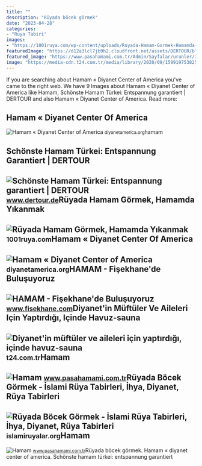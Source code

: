```yaml
---
title: ""
description: "Rüyada böcek görmek"
date: "2023-04-28"
categories:
- "Ruya Tabiri"
images:
- "https://1001ruya.com/wp-content/uploads/Ruyada-Hamam-Gormek-Hamamda-Yikanmak-ne-demek-diyanet-islami-768x432.jpg"
featuredImage: "https://d12a3lcl7jb9h2.cloudfront.net/assets/DERTOUR/blt235bf4eae4c389ff/63297d9fc0203a2b952e9465/tuerkei-tuerkisches-bad-hamam-g-636956646.jpg"
featured_image: "https://www.pasahamami.com.tr/Admin/Sayfalar/urunler/3bcb3baca0d5fd2e4de5eb55662099.jpg"
image: "https://media-cdn.t24.com.tr/media/library/2020/09/1599197538255-diy.jpg"
---
```


If you are searching about Hamam « Diyanet Center of America you've came to the right web. We have 9 Images about Hamam « Diyanet Center of America like Hamam, Schönste Hamam Türkei: Entspannung garantiert | DERTOUR and also Hamam « Diyanet Center of America. Read more:

Hamam « Diyanet Center Of America
---------------------------------

 ![Hamam « Diyanet Center of America](https://diyanetamerica.org/wp-content/uploads/2020/12/Hamam-Promo-2020-NF.jpg) <small>diyanetamerica.org</small>hamam

Schönste Hamam Türkei: Entspannung Garantiert | DERTOUR
-------------------------------------------------------

 ![Schönste Hamam Türkei: Entspannung garantiert | DERTOUR](https://d12a3lcl7jb9h2.cloudfront.net/assets/DERTOUR/blt235bf4eae4c389ff/63297d9fc0203a2b952e9465/tuerkei-tuerkisches-bad-hamam-g-636956646.jpg) <small>www.dertour.de</small>Rüyada Hamam Görmek, Hamamda Yıkanmak
-------------------------------------

 ![Rüyada Hamam Görmek, Hamamda Yıkanmak](https://1001ruya.com/wp-content/uploads/Ruyada-Hamam-Gormek-Hamamda-Yikanmak-ne-demek-diyanet-islami-768x432.jpg) <small>1001ruya.com</small>Hamam « Diyanet Center Of America
---------------------------------

 ![Hamam « Diyanet Center of America](https://diyanetamerica.org/wp-content/uploads/2021/06/Hamam-Promo-2021.jpg) <small>diyanetamerica.org</small>HAMAM - Fişekhane'de Buluşuyoruz
--------------------------------

 ![HAMAM - Fişekhane'de Buluşuyoruz](https://cdn.fisekhane.com/upi/sayfa/hamam-g-3.webp?t=g4g4) <small>www.fisekhane.com</small>Diyanet'in Müftüler Ve Aileleri Için Yaptırdığı, Içinde Havuz-sauna
-------------------------------------------------------------------

 ![Diyanet'in müftüler ve aileleri için yaptırdığı, içinde havuz-sauna](https://media-cdn.t24.com.tr/media/library/2020/09/1599197538255-diy.jpg) <small>t24.com.tr</small>Hamam
-----

 ![Hamam](https://www.pasahamami.com.tr/Admin/Sayfalar/urunler/7d54a39d9fb3246c0dbd0351d6a1da.jpg) <small>www.pasahamami.com.tr</small>Rüyada Böcek Görmek - İslami Rüya Tabirleri, İhya, Diyanet, Rüya Tabirleri
--------------------------------------------------------------------------

 ![Rüyada Böcek Görmek - İslami Rüya Tabirleri, İhya, Diyanet, Rüya Tabirleri](https://i0.wp.com/islamiruyalar.org/wp-content/uploads/2021/06/ruyada-hamam-bocegi.jpg?resize=1024%2C683&ssl=1) <small>islamiruyalar.org</small>Hamam
-----

 ![Hamam](https://www.pasahamami.com.tr/Admin/Sayfalar/urunler/3bcb3baca0d5fd2e4de5eb55662099.jpg) <small>www.pasahamami.com.tr</small>Rüyada böcek görmek. Hamam « diyanet center of america. Schönste hamam türkei: entspannung garantiert
